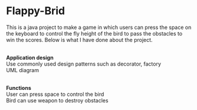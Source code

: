 # Flappy-Brid
This is a java project to make a game in which users can press the space on the keyboard to control the fly height of the bird to pass the obstacles to win the scores. Below is what I have done about the project.<br><br>

**Application design**<br>
Use commonly used design patterns such as decorator, factory<br>
UML diagram<br><br>

**Functions**<br>
User can press space to control the bird<br>
Bird can use weapon to destroy obstacles<br>
